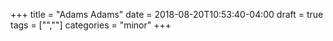 +++
title = "Adams Adams"
date = 2018-08-20T10:53:40-04:00
draft = true
tags = ["",""]
categories = "minor"
+++
